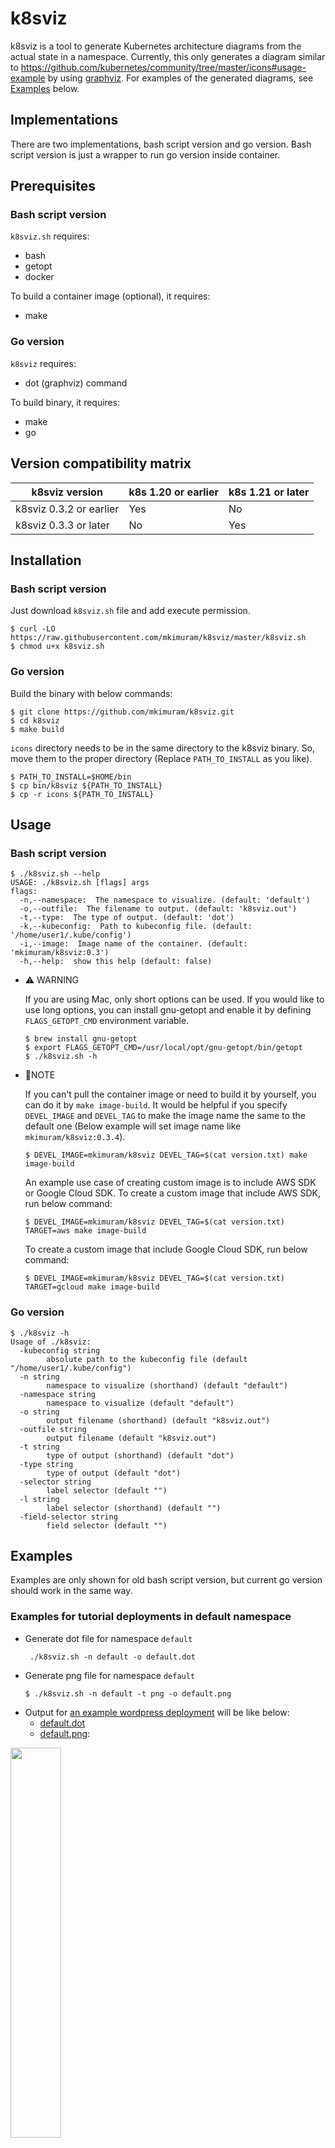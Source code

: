 # k8sviz

k8sviz is a tool to generate Kubernetes architecture diagrams from the actual state in a namespace.
Currently, this only generates a diagram similar to https://github.com/kubernetes/community/tree/master/icons#usage-example by using [graphviz](https://www.graphviz.org/).
For examples of the generated diagrams, see [Examples](#examples) below.

## Implementations
There are two implementations, bash script version and go version. Bash script version is just a wrapper to run go version inside container. 

## Prerequisites
### Bash script version
`k8sviz.sh` requires:
- bash
- getopt
- docker

To build a container image (optional), it requires:
- make

### Go version
`k8sviz` requires:
- dot (graphviz) command

To build binary, it requires:
- make
- go

## Version compatibility matrix

| k8sviz version          | k8s 1.20 or earlier | k8s 1.21 or later |
|-------------------------|---------------------|-------------------|
| k8sviz 0.3.2 or earlier |  Yes                |  No               |
| k8sviz 0.3.3 or later   |  No                 |  Yes              |

## Installation
### Bash script version
Just download `k8sviz.sh` file and add execute permission.
```shell
$ curl -LO https://raw.githubusercontent.com/mkimuram/k8sviz/master/k8sviz.sh
$ chmod u+x k8sviz.sh
```

### Go version
Build the binary with below commands:
```shell
$ git clone https://github.com/mkimuram/k8sviz.git
$ cd k8sviz
$ make build
```

`icons` directory needs to be in the same directory to the k8sviz binary.
So, move them to the proper directory (Replace `PATH_TO_INSTALL` as you like).
```shell
$ PATH_TO_INSTALL=$HOME/bin
$ cp bin/k8sviz ${PATH_TO_INSTALL}
$ cp -r icons ${PATH_TO_INSTALL}
```

## Usage
### Bash script version
```shell
$ ./k8sviz.sh --help
USAGE: ./k8sviz.sh [flags] args
flags:
  -n,--namespace:  The namespace to visualize. (default: 'default')
  -o,--outfile:  The filename to output. (default: 'k8sviz.out')
  -t,--type:  The type of output. (default: 'dot')
  -k,--kubeconfig:  Path to kubeconfig file. (default: '/home/user1/.kube/config')
  -i,--image:  Image name of the container. (default: 'mkimuram/k8sviz:0.3')
  -h,--help:  show this help (default: false)
```

- ⚠️ WARNING

	If you are using Mac, only short options can be used.
	If you would like to use long options, you can install gnu-getopt and enable it by defining
	`FLAGS_GETOPT_CMD` environment variable.
	```shell
	$ brew install gnu-getopt
	$ export FLAGS_GETOPT_CMD=/usr/local/opt/gnu-getopt/bin/getopt
	$ ./k8sviz.sh -h
	```

- 📝NOTE

	If you can't pull the container image or need to build it by yourself,
	you can do it by `make image-build`. It would be helpful if you specify
	`DEVEL_IMAGE` and `DEVEL_TAG` to make the image name the same to the
	default one (Below example will set image name like `mkimuram/k8sviz:0.3.4`).
	```shell
	$ DEVEL_IMAGE=mkimuram/k8sviz DEVEL_TAG=$(cat version.txt) make image-build
	```

	An example use case of creating custom image is to include AWS SDK or Google Cloud SDK.
	To create a custom image that include AWS SDK, run below command:
	```shell
	$ DEVEL_IMAGE=mkimuram/k8sviz DEVEL_TAG=$(cat version.txt) TARGET=aws make image-build
	```
	To create a custom image that include Google Cloud SDK, run below command:
	```shell
	$ DEVEL_IMAGE=mkimuram/k8sviz DEVEL_TAG=$(cat version.txt) TARGET=gcloud make image-build
	```

### Go version
```shell
$ ./k8sviz -h
Usage of ./k8sviz:
  -kubeconfig string
        absolute path to the kubeconfig file (default "/home/user1/.kube/config")
  -n string
        namespace to visualize (shorthand) (default "default")
  -namespace string
        namespace to visualize (default "default")
  -o string
        output filename (shorthand) (default "k8sviz.out")
  -outfile string
        output filename (default "k8sviz.out")
  -t string
        type of output (shorthand) (default "dot")
  -type string
        type of output (default "dot")
  -selector string
        label selector (default "")
  -l string
        label selector (shorthand) (default "")
  -field-selector string
        field selector (default "")
```

## Examples
Examples are only shown for old bash script version, but current go version should work in the same way.

### Examples for tutorial deployments in default namespace
- Generate dot file for namespace `default`
	```shell
	 ./k8sviz.sh -n default -o default.dot
	```
- Generate png file for namespace `default`
	```shell
	$ ./k8sviz.sh -n default -t png -o default.png
	```
- Output for [an example wordpress deployment](https://kubernetes.io/docs/tutorials/stateful-application/mysql-wordpress-persistent-volume/) will be like below:
   - [default.dot](./examples/wordpress/default.dot)
   - [default.png](./examples/wordpress/default.png):

<a href="https://raw.githubusercontent.com/mkimuram/k8sviz/master/examples/wordpress/default.png"><img src="https://raw.githubusercontent.com/mkimuram/k8sviz/master/examples/wordpress/default.png" width="40%" height="40%"/></a>
- Output for [an example cassandra deployment with statefulset](https://kubernetes.io/docs/tutorials/stateful-application/cassandra/) will be like below:
   - [default.dot](./examples/cassandra/default.dot)
   - [default.png](./examples/cassandra/default.png):

<a href="https://raw.githubusercontent.com/mkimuram/k8sviz/master/examples/cassandra/default.png"><img src="https://raw.githubusercontent.com/mkimuram/k8sviz/master/examples/cassandra/default.png" width="50%" height="50%"/></a>

### Examples for more complex deployment ([kubeflow](https://www.kubeflow.org/docs/started/k8s/kfctl-k8s-istio/) case)
- Generate dot file for namespace `kubeflow` and `istio-system`
	```shell
	$ ./k8sviz.sh -n kubeflow -o examples/kubeflow/kubeflow.dot
	$ ./k8sviz.sh -n istio-system -o examples/kubeflow/istio-system.dot
	```
- Generate png file for namespace `kubeflow` and `istio-system`
	```shell
	$ ./k8sviz.sh -n kubeflow -t png -o examples/kubeflow/kubeflow.png
	$ ./k8sviz.sh -n istio-system -t png -o examples/kubeflow/istio-system.png
	```
- Output:
   - [kubeflow.dot](./examples/kubeflow/kubeflow.dot)
   - [istio-system.dot](./examples/kubeflow/istio-system.dot)
   - [kubeflow.png](./examples/kubeflow/kubeflow.png)

   <a href="https://raw.githubusercontent.com/mkimuram/k8sviz/master/examples/kubeflow/kubeflow.png"><img src="https://raw.githubusercontent.com/mkimuram/k8sviz/master/examples/kubeflow/kubeflow.png" width="90%" height="90%"/></a>

   - [istio-system.png](./examples/kubeflow/istio-system.png)

   <a href="https://raw.githubusercontent.com/mkimuram/k8sviz/master/examples/kubeflow/istio-system.png"><img src="https://raw.githubusercontent.com/mkimuram/k8sviz/master/examples/kubeflow/istio-system.png" width="90%" height="90%"/></a>

## License
This project is licensed under the Apache License - see the [LICENSE file](./LICENSE) for details
